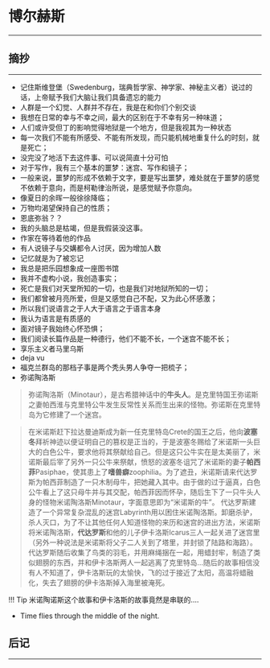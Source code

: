 # 博尔赫斯
----

## 摘抄
---

* 记住斯维登堡（Swedenburg，瑞典哲学家、神学家、神秘主义者）说过的话，上帝赋予我们大脑让我们具备遗忘的能力
* 人群是一个幻觉、人群并不存在，我是在和你们个别交谈
* 我想在日常的幸与不幸之间，最大的区别在于不幸有另一种味道；
* 人们或许受但丁的影响觉得地狱是一个地方，但是我视其为一种状态
* 每一次我们不能有所感受、不能有所发现，而只能机械地重复什么的时刻，就是死亡；
* 没完没了地活下去这件事、可以说简直十分可怕
* 对于写作，我有三个基本的噩梦：迷宫、写作和镜子；
* 一般来说，噩梦的形成不依赖于文字，要是写出噩梦，难处就在于噩梦的感觉不依赖于意向，而是柯勒律治所说，是感觉赋予你意向。
* 像夏日的余晖一般徐徐降临；
* 万物均渴望保持自己的性质；
* 恩底弥翁？？
* 我的头脑总是枯竭，但是我假装没这事。
* 作家在等待着他的作品
* 有人说镜子与交媾都令人讨厌，因为增加人数
* 记忆就是为了被忘记
* 我总是把乐园想象成一座图书馆
* 我并不虚构小说，我创造事实；
* 死亡是我们对天堂所知的一切，也是我们对地狱所知的一切；
* 我们都曾被月亮所爱，但是又感觉自己不配，又为此心怀感激；
* 所以我们说语言之于人大于语言之于语言本身
* 我认为语言是有质感的
* 面对镜子我始终心怀恐惧；
* 我们阅读长篇作品是一种德行，他们不能不长，一个迷宫不能不长；
* 享乐主义者马里乌斯
* deja vu
* 福克兰群岛的那档子事是两个秃头男人争夺一把梳子；
* 弥诺陶洛斯


> 弥诺陶洛斯（Minotaur），是古希腊神话中的**牛头人**。是克里特国王弥诺斯之妻帕西淮与克里特公牛发生反常性关系而生出来的怪物。弥诺斯在克里特岛为它修建了一个迷宫。


> 在米诺斯赶下拉达曼迪斯成为新一任克里特岛Crete的国王之后，他向**波塞冬**拜祈神迹以便证明自己的篡权是正当的，于是波塞冬赐给了米诺斯一头巨大的白色公牛，要求他将其祭献给自己。但是这只公牛实在是太美丽了，米诺斯最后宰了另外一只公牛来祭献，愤怒的波塞冬诅咒了米诺斯的妻子**帕西菲**Pasiphae，使其患上了**嗜兽癖**zoophilia。为了遮丑，米诺斯请来代达罗斯为帕西菲制造了一只木制母牛，把她藏入其中。由于做的过于逼真，白色公牛看上了这只母牛并与其交配，帕西菲因而怀孕，随后生下了一只牛头人身的怪物米诺陶洛斯Minotaur，字面意思即为“米诺斯的牛”。
> 代达罗斯建造了一个异常复杂混乱的迷宫Labyrinth用以困住米诺陶洛斯。卸磨杀驴，杀人灭口，为了不让其他任何人知道怪物的来历和迷宫的进出方法，米诺斯将米诺陶洛斯，**代达罗斯**和他的儿子伊卡洛斯Icarus三人一起关进了迷宫里（另外一种说法是米诺斯将父子二人关到了塔里，并封锁了陆路和海路）。代达罗斯随后收集了鸟类的羽毛，并用麻绳捆在一起，用蜡封牢，制造了类似翅膀的东西，并和伊卡洛斯两人一起逃离了克里特岛...随后的故事相信没有人不知道了，伊卡洛斯玩的太愉快，飞的过于接近了太阳，高温将蜡融化，失去了翅膀的伊卡洛斯掉入海里被淹死。

!!! Tip
    米诺陶诺斯这个故事和伊卡洛斯的故事竟然是串联的....
* Time flies through the middle of the night.


## 后记
----
